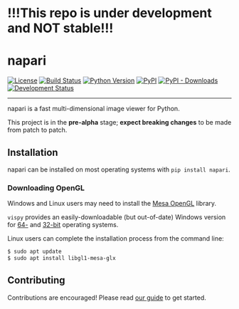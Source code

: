 <h1> !!!This repo is under development and NOT stable!!! </h1>

# napari
[![License](https://img.shields.io/pypi/l/napari-gui.svg)](https://github.com/napari/napari/raw/master/LICENSE)
[![Build Status](https://api.cirrus-ci.com/github/Napari/napari-gui.svg)](https://cirrus-ci.com/napari/napari)
[![Python Version](https://img.shields.io/pypi/pyversions/napari-gui.svg)](https://python.org)
[![PyPI](https://img.shields.io/pypi/v/napari-gui.svg)](https://pypi.org/project/napari-gui)
[![PyPI - Downloads](https://img.shields.io/pypi/dm/napari-gui.svg)](https://pypistats.org/packages/napari-gui)
[![Development Status](https://img.shields.io/pypi/status/napari-gui.svg)](https://github.com/napari/napari)

---

napari is a fast multi-dimensional image viewer for Python.

This project is in the **pre-alpha** stage; **expect breaking changes** to be made from patch to patch.

## Installation

napari can be installed on most operating systems with `pip install napari`.

### Downloading OpenGL

Windows and Linux users may need to install the [Mesa OpenGL](https://www.mesa3d.org/) library.

`vispy` provides an easily-downloadable (but out-of-date) Windows version for [64-](https://github.com/vispy/demo-data/raw/master/mesa/opengl32_mingw_64.dll) and [32-bit](https://github.com/vispy/demo-data/raw/master/mesa/opengl32_mingw_64.dll) operating systems.

Linux users can complete the installation process from the command line:

```sh
$ sudo apt update
$ sudo apt install libgl1-mesa-glx
```

## Contributing

Contributions are encouraged! Please read [our guide](https://github.com/napari/napari/blob/master/CONTRIBUTING.md) to get started.
